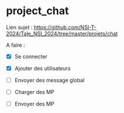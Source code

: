 # project_chat

Lien sujet : https://github.com/NSI-T-2024/Tale_NSI_2024/tree/master/projets/chat

A faire :


- [x] Se connecter


- [X] Ajouter des utilisateurs


- [ ] Envoyer des message global 


- [ ] Charger des MP


- [ ] Envoyer des MP 
